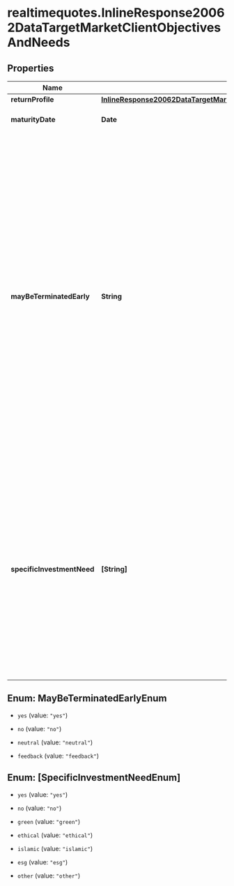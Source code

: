 # realtimequotes.InlineResponse20062DataTargetMarketClientObjectivesAndNeeds

## Properties

Name | Type | Description | Notes
------------ | ------------- | ------------- | -------------
**returnProfile** | [**InlineResponse20062DataTargetMarketClientObjectivesAndNeedsReturnProfile**](InlineResponse20062DataTargetMarketClientObjectivesAndNeedsReturnProfile.md) |  | [optional] 
**maturityDate** | **Date** | Maturity date of the investment product. | [optional] 
**mayBeTerminatedEarly** | **String** | Indicates whether the investment product is unsuitable for investors not accepting financial products with potential termination prior to maturity. (That means, a \&quot;yes\&quot; value indicates that the product may not last until maturity and thus conflicts with an investor profile rejecting premature redemption.) The termination could be initiated by the issuer (callable), by the investor (puttable) or automatically due to an event, e.g. barrier breach (auto-callable). | [optional] 
**specificInvestmentNeed** | **[String]** | Indicates whether the investment product is suitable for investors with a specific investment need. This attribute provides either a general statement (yes or no) or a set of needs (green investment, ethical investment, islamic banking, Environmental, social and governance (ESG), other) covered by the product. | [optional] 



## Enum: MayBeTerminatedEarlyEnum


* `yes` (value: `"yes"`)

* `no` (value: `"no"`)

* `neutral` (value: `"neutral"`)

* `feedback` (value: `"feedback"`)





## Enum: [SpecificInvestmentNeedEnum]


* `yes` (value: `"yes"`)

* `no` (value: `"no"`)

* `green` (value: `"green"`)

* `ethical` (value: `"ethical"`)

* `islamic` (value: `"islamic"`)

* `esg` (value: `"esg"`)

* `other` (value: `"other"`)





